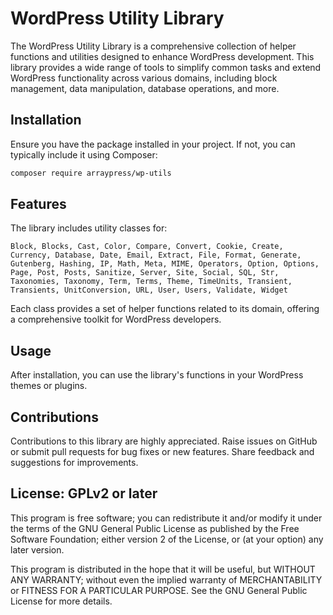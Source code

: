 # WordPress Utility Library

The WordPress Utility Library is a comprehensive collection of helper functions and utilities designed to enhance WordPress development. This library provides a wide range of tools to simplify common tasks and extend WordPress functionality across various domains, including block management, data manipulation, database operations, and more.

## Installation

Ensure you have the package installed in your project. If not, you can typically include it using Composer:

```bash
composer require arraypress/wp-utils
```

## Features

The library includes utility classes for:

```
Block, Blocks, Cast, Color, Compare, Convert, Cookie, Create, Currency, Database, Date, Email, Extract, File, Format, Generate, Gutenberg, Hashing, IP, Math, Meta, MIME, Operators, Option, Options, Page, Post, Posts, Sanitize, Server, Site, Social, SQL, Str, Taxonomies, Taxonomy, Term, Terms, Theme, TimeUnits, Transient, Transients, UnitConversion, URL, User, Users, Validate, Widget
```

Each class provides a set of helper functions related to its domain, offering a comprehensive toolkit for WordPress developers.

## Usage

After installation, you can use the library's functions in your WordPress themes or plugins.

## Contributions

Contributions to this library are highly appreciated. Raise issues on GitHub or submit pull requests for bug fixes or new features. Share feedback and suggestions for improvements.

## License: GPLv2 or later

This program is free software; you can redistribute it and/or modify it under the terms of the GNU General Public License as published by the Free Software Foundation; either version 2 of the License, or (at your option) any later version.

This program is distributed in the hope that it will be useful, but WITHOUT ANY WARRANTY; without even the implied warranty of MERCHANTABILITY or FITNESS FOR A PARTICULAR PURPOSE. See the GNU General Public License for more details.